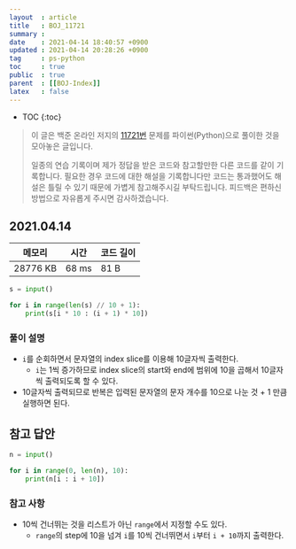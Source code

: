 ```yaml
---
layout  : article
title   : BOJ_11721
summary : 
date    : 2021-04-14 18:40:57 +0900
updated : 2021-04-14 20:28:26 +0900
tag     : ps-python
toc     : true
public  : true
parent  : [[BOJ-Index]]
latex   : false
---
```

* TOC
{:toc}

>이 글은 백준 온라인 저지의 [11721번](https://www.acmicpc.net/problem/11721) 문제를 파이썬(Python)으로 풀이한 것을 모아놓은 글입니다.
>
> 일종의 연습 기록이며 제가 정답을 받은 코드와 참고할만한 다른 코드를 같이 기록합니다. 필요한 경우 코드에 대한 해설을 기록합니다만 코드는 통과했어도 해설은 틀릴 수 있기 때문에 가볍게 참고해주시길 부탁드립니다. 피드백은 편하신 방법으로 자유롭게 주시면 감사하겠습니다.

## 2021.04.14

| 메모리    | 시간  | 코드 길이 |
| --------- | ----- | --------- |
| 28776 KB  | 68 ms | 81 B      |

```python
s = input()

for i in range(len(s) // 10 + 1):
    print(s[i * 10 : (i + 1) * 10])
```

### 풀이 설명

* `i`를 순회하면서 문자열의 index slice를 이용해 10글자씩 출력한다.
    * `i`는 1씩 증가하므로 index slice의 start와 end에 범위에 10을 곱해서 10글자씩 출력되도록 할 수 있다.
* 10글자씩 출력되므로 반복은 입력된 문자열의 문자 개수를 10으로 나눈 것 + 1 만큼 실행하면 된다.

## 참고 답안

```python
n = input()

for i in range(0, len(n), 10):
    print(n[i : i + 10])
```

### 참고 사항

* 10씩 건너뛰는 것을 리스트가 아닌 `range`에서 지정할 수도 있다.
    * `range`의 step에 10을 넘겨 `i`를 10씩 건너뛰면서 `i`부터 `i + 10`까지 출력한다.
